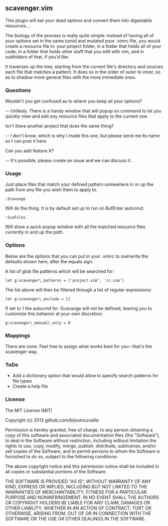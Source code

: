 ## scavenger.vim

This plugin will eat your dead options and convert them into digestable resources...

The biology of the process is really quite simple: instead of having all of your options set in the same tumid and mutated poor .vimrc file, you would create a resource file in: your project folder, in a folder that holds all of your code, in a folder that holds other stuff that you edit with vim, and in subfolders of that, if you'd like.

It traverses up the tree, starting from the current file's directory and sources each file that matches a pattern. It does so in the order of outer to inner, so as to shadow more general files with the more immediate ones.

### Questions

Wouldn't you get confused as to where you keep all your options?

-- Unlikely. There is a handy window that will popup on command to let you quickly view and edit any resource files that apply to the current one.

Isn't there another project that does the same thing?

-- I don't know, which is why I made this one, but please send me its name so I can post it here.

Can you add feature X?

-- It's possible, please create an issue and we can discuss it.

### Usage

Just place files that match your defined pattern somewhere in or up the path from any file you wish them to apply to.

    :Scavange 
Will do the thing. It is by default set up to run on BufEnter autocmd.

    :ScaFiles 
Will show a quick popup window with all the matched resource files currently in and up the path.

### Options

Below are the options that you can put in your .vimrc to overwrite the defaults shown here, after the equals sign.

A list of glob file patterns which will be searched for:

    let g:scavenger\_patterns = ['project.vim', 'rc.vim']

The list above will then be filtered through a list of regular expressions:

    let g:scavenger\_exclude = []

If set to 1 the autocmd for :Scavange will not be defined, leaving you to customize this behavior at your own discretion:

    g:scavenger\_manual\_only = 0

### Mappings

There are none. Feel free to assign what works best for you--that's the scavenger way.

### ToDo

- Add a dictionary option that would allow to specify search patterns for file types
- Create a help file

### License

The MIT License (MIT)

Copyright (c) 2013 github.com/bijoutrouvaille

Permission is hereby granted, free of charge, to any person obtaining a copy
of this software and associated documentation files (the "Software"), to deal
in the Software without restriction, including without limitation the rights
to use, copy, modify, merge, publish, distribute, sublicense, and/or sell
copies of the Software, and to permit persons to whom the Software is
furnished to do so, subject to the following conditions:

The above copyright notice and this permission notice shall be included in
all copies or substantial portions of the Software.

THE SOFTWARE IS PROVIDED "AS IS", WITHOUT WARRANTY OF ANY KIND, EXPRESS OR
IMPLIED, INCLUDING BUT NOT LIMITED TO THE WARRANTIES OF MERCHANTABILITY,
FITNESS FOR A PARTICULAR PURPOSE AND NONINFRINGEMENT. IN NO EVENT SHALL THE
AUTHORS OR COPYRIGHT HOLDERS BE LIABLE FOR ANY CLAIM, DAMAGES OR OTHER
LIABILITY, WHETHER IN AN ACTION OF CONTRACT, TORT OR OTHERWISE, ARISING FROM,
OUT OF OR IN CONNECTION WITH THE SOFTWARE OR THE USE OR OTHER DEALINGS IN
THE SOFTWARE.
